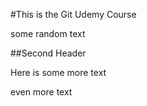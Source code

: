 #This is the Git Udemy Course

some random text

##Second Header


Here is some more text

even more text

